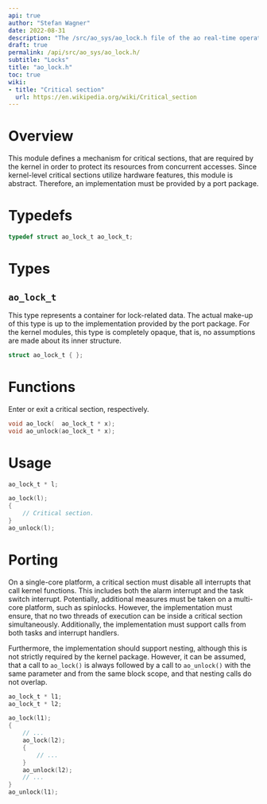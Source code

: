 ```yaml
---
api: true
author: "Stefan Wagner"
date: 2022-08-31
description: "The /src/ao_sys/ao_lock.h file of the ao real-time operating system."
draft: true
permalink: /api/src/ao_sys/ao_lock.h/
subtitle: "Locks"
title: "ao_lock.h"
toc: true
wiki:
- title: "Critical section"
  url: https://en.wikipedia.org/wiki/Critical_section
---
```


# Overview

This module defines a mechanism for critical sections, that are required by the kernel in order to protect its resources from concurrent accesses. Since kernel-level critical sections utilize hardware features, this module is abstract. Therefore, an implementation must be provided by a port package. 

# Typedefs

```c
typedef struct ao_lock_t ao_lock_t;
```

# Types

## `ao_lock_t`

This type represents a container for lock-related data. The actual make-up of this type is up to the implementation provided by the port package. For the kernel modules, this type is completely opaque, that is, no assumptions are made about its inner structure.

```c
struct ao_lock_t { };
```

# Functions

Enter or exit a critical section, respectively.

```c
void ao_lock(  ao_lock_t * x);
void ao_unlock(ao_lock_t * x);
```

# Usage

```c
ao_lock_t * l;
```

```c
ao_lock(l);
{
    // Critical section.
}
ao_unlock(l);
```

# Porting

On a single-core platform, a critical section must disable all interrupts that call kernel functions. This includes both the alarm interrupt and the task switch interrupt. Potentially, additional measures must be taken on a multi-core platform, such as spinlocks. However, the implementation must ensure, that no two threads of execution can be inside a critical section simultaneously. Additionally, the implementation must support calls from both tasks and interrupt handlers.

Furthermore, the implementation should support nesting, although this is not strictly required by the kernel package. However, it can be assumed, that a call to `ao_lock()` is always followed by a call to `ao_unlock()` with the same parameter and from the same block scope, and that nesting calls do not overlap.

```c
ao_lock_t * l1;
ao_lock_t * l2;
```

```c
ao_lock(l1);
{
    // ...
    ao_lock(l2);
    {
        // ...
    }
    ao_unlock(l2);
    // ...
}
ao_unlock(l1);
```
